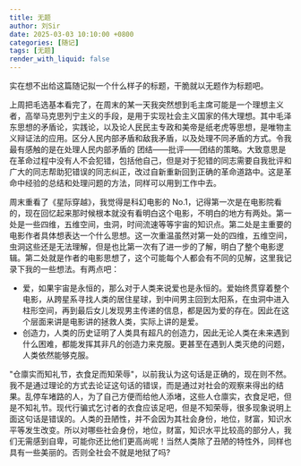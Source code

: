 ```yaml
---
title: 无题
author: 刘Sir
date: 2025-03-03 10:10:00 +0800
categories: [随记]
tags: [无题]
render_with_liquid: false
---
```


实在想不出给这篇随记拟一个什么样子的标题，干脆就以无题作为标题吧。  

上周把毛选基本看完了，在周末的某一天我突然想到毛主席可能是一个理想主义者，高举马克思列宁主义的手段，是用于实现社会主义国家的伟大理想。其中毛泽东思想的矛盾论，实践论，以及论人民民主专政和美帝是纸老虎等思想，是唯物主义辩证法的应用。区分人民内部矛盾和敌我矛盾，以及处理不同矛盾的方式。令我最有感触的是在处理人民内部矛盾的 团结——批评——团结的策略。大致意思是在革命过程中没有人不会犯错，包括他自己，但是对于犯错的同志需要自我批评和广大的同志帮助犯错误的同志纠正，改过自新重新回到正确的革命道路中。这是革命中经验的总结和处理问题的方法，同样可以用到工作中去。  

周末重看了《星际穿越》，我觉得是科幻电影的 No.1，记得第一次是在电影院看的，现在回忆起来那时候根本就没有看明白这个电影，不明白的地方有两处。第一处是一些四维，五维空间，虫洞，时间流速等等宇宙的知识点。第二处是主重要的电影作者具体想表达一个什么思想。这一次重温虽然对第一处的四维，五维空间，虫洞这些还是无法理解，但是也比第一次有了进一步的了解，明白了整个电影逻辑。第二处就是作者的电影思想了，这个可能每个人都会有不同的见解，这里我记录下我的一些想法。有两点吧：
- 爱，如果宇宙是永恒的，那么对于人类来说爱也是永恒的。爱始终贯穿着整个电影，从跨星系寻找人类的居住星球，到中间男主回到太阳系，在虫洞中进入柱形空间，再到最后女儿发现男主传递的信息，都是因为爱的存在。因此在这个层面来讲是电影讲的拯救人类，实际上讲的是爱。
- 创造力，人类的历史证明了人类具有超凡的创造力，因此无论人类在未来遇到什么困难，都能发挥其非凡的创造力来克服。更甚至在遇到人类灭绝的问题，人类依然能够克服。

"仓廪实而知礼节，衣食足而知荣辱"，以前我认为这句话是正确的，现在则不然。我不是通过理论的方式去论证这句话的错误，而是通过对社会的观察来得出的结果。乱停车堵路的人，为了自己方便而给他人添堵，这些人仓廪实，衣食足吧，但是不知礼节。现代行骗式乞讨者的衣食应该足吧，但是不知荣辱，很多现象说明上面这句话是错误的。人类的丑陋性，并不会因为其社会身份，地位，财富，知识水平等发生改变。所以对哪些社会身份，地位，财富，知识水平比较高的部分人，我们无需感到自卑，可能你还比他们更高尚呢！当然人类除了丑陋的特性外，同样也具有一些美丽的。否则全社会不就是地狱了吗?
